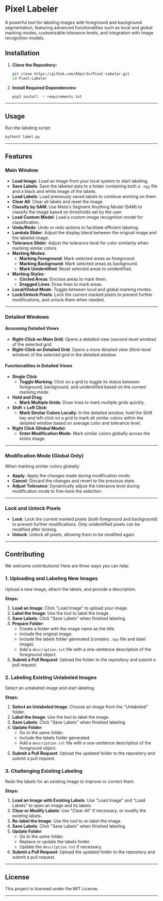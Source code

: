 # Pixel Labeler

A powerful tool for labeling images with foreground and background segmentation, featuring advanced functionalities such as local and global marking modes, customizable tolerance levels, and integration with image recognition models.

## Installation

1. **Clone the Repository:**

   ```bash
   git clone https://github.com/A5pir1n/Pixel-Labeler.git
   cd Pixel-Labeler
   ```

2. **Install Required Dependencies:**

   ```bash
   pip3 install -r requirements.txt
   ```

---

## Usage

Run the labeling script:

```bash
python3 label.py
```

---

## Features

### Main Window

- **Load Image**: Load an image from your local system to start labeling.
- **Save Labels**: Save the labeled data to a folder containing both a `.npy` file and a black and white image of the labels.
- **Load Labels**: Load previously saved labels to continue working on them.
- **Clear All**: Clear all labels and reset the image.
- **Classify by SAM**: Use Meta's Segment Anything Model (SAM) to classify the image based on thresholds set by the user.
- **Load Custom Model**: Load a custom image recognition model for classification.
- **Undo/Redo**: Undo or redo actions to facilitate efficient labeling.
- **Lambda Slider**: Adjust the display blend between the original image and the labeled image.
- **Tolerance Slider**: Adjust the tolerance level for color similarity when marking similar colors.
- **Marking Modes**:
  - **Marking Foreground**: Mark selected areas as foreground.
  - **Marking Background**: Mark selected areas as background.
  - **Mark Unidentified**: Reset selected areas to unidentified.
- **Marking Styles**:
  - **Circled Areas**: Enclose areas to mark them.
  - **Dragged Lines**: Draw lines to mark areas.
- **Local/Global Mode**: Toggle between local and global marking modes.
- **Lock/Unlock Pixels**: Lock the current marked pixels to prevent further modifications, and unlock them when needed.

---

### Detailed Windows

#### Accessing Detailed Views

- **Right-Click on Main Grid**: Opens a detailed view (second-level window) of the selected grid.
- **Right-Click on Detailed Grid**: Opens a more detailed view (third-level window) of the selected grid in the detailed window.

#### Functionalities in Detailed Views

- **Single Click**:
  - **Toggle Marking**: Click on a grid to toggle its status between foreground, background, and unidentified based on the current marking mode.
- **Hold and Drag**:
  - **Mark Multiple Grids**: Draw lines to mark multiple grids quickly.
- **Shift + Left Click**:
  - **Mark Similar Colors Locally**: In the detailed window, hold the Shift key and left-click on a grid to mark all similar colors within the detailed window based on average color and tolerance level.
- **Right Click (Global Mode)**:
  - **Enter Modification Mode**: Mark similar colors globally across the entire image.
  
---

### Modification Mode (Global Only)

When marking similar colors globally:

- **Apply**: Apply the changes made during modification mode.
- **Cancel**: Discard the changes and revert to the previous state.
- **Adjust Tolerance**: Dynamically adjust the tolerance level during modification mode to fine-tune the selection.

---

### Lock and Unlock Pixels

- **Lock**: Lock the current marked pixels (both foreground and background) to prevent further modifications. Only unidentified pixels can be modified after locking.
- **Unlock**: Unlock all pixels, allowing them to be modified again.

---

## Contributing

We welcome contributions! Here are three ways you can help:

### 1. Uploading and Labeling New Images

Upload a new image, attach the labels, and provide a description.

**Steps:**

1. **Load an Image**: Click "Load Image" to upload your image.
2. **Label the Image**: Use the tool to label the image.
3. **Save Labels**: Click "Save Labels" when finished labeling.
4. **Prepare Folder**:
   - Create a folder with the image name as the title.
   - Include the original image.
   - Include the labels folder generated (contains `.npy` file and label image).
   - Add a `description.txt` file with a one-sentence description of the foreground object.
5. **Submit a Pull Request**: Upload the folder to the repository and submit a pull request.

### 2. Labeling Existing Unlabeled Images

Select an unlabeled image and start labeling.

**Steps:**

1. **Select an Unlabeled Image**: Choose an image from the "Unlabeled" folder.
2. **Label the Image**: Use the tool to label the image.
3. **Save Labels**: Click "Save Labels" when finished labeling.
4. **Update Folder**:
   - Go to the same folder.
   - Include the labels folder generated.
   - Add a `description.txt` file with a one-sentence description of the foreground object.
5. **Submit a Pull Request**: Upload the updated folder to the repository and submit a pull request.

### 3. Challenging Existing Labeling

Redo the labels for an existing image to improve or correct them.

**Steps:**

1. **Load an Image with Existing Labels**: Use "Load Image" and "Load Labels" to open an image and its labels.
2. **Clear or Modify Labels**: Use "Clear All" if necessary, or modify the existing labels.
3. **Re-label the Image**: Use the tool to re-label the image.
4. **Save Labels**: Click "Save Labels" when finished labeling.
5. **Update Folder**:
   - Go to the same folder.
   - Replace or update the labels folder.
   - Update the `description.txt` if necessary.
6. **Submit a Pull Request**: Upload the updated folder to the repository and submit a pull request.

---

## License

This project is licensed under the MIT License.

---
